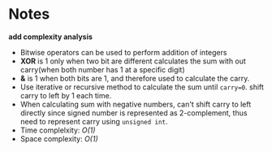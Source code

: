 # Notes
**add complexity analysis**
* Bitwise operators can be used to perform addition of integers
* **XOR** is 1 only when two bit are different calculates the sum with out carry(when both number has 1 at a specific digit)
* **&** is 1 when both bits are 1, and therefore used to calculate the carry. 
* Use iterative or recursive method to calculate the sum until `carry=0`. shift carry to left by 1 each time.
* When calculating sum with negative numbers, can't shift carry to left directly since signed number is represented as 2-complement, thus need to represent carry using `unsigned int`.
* Time complelxity: _O(1)_
* Space complexity: _O(1)_
